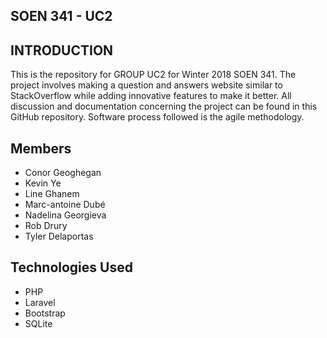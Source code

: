 
## SOEN 341 - UC2

## INTRODUCTION
This is the repository for GROUP UC2 for Winter 2018 SOEN 341. 
The project involves making a question and answers website similar to StackOverflow while adding innovative features to make it better. 
All discussion and documentation concerning the project can be found in this GitHub repository. 
Software process followed is the agile methodology.

## Members 

* Conor Geoghegan
* Kevin Ye
* Line Ghanem
* Marc-antoine Dubé
* Nadelina Georgieva
* Rob Drury
* Tyler Delaportas

## Technologies Used

* PHP 
* Laravel 
* Bootstrap 
* SQLite 
